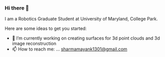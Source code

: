 ### Hi there 👋


I am a Robotics Graduate Student at University of Maryland, College Park.

Here are some ideas to get you started:

- 🔭 I’m currently working on creating surfaces for 3d point clouds and 3d image reconstruction
- 📫 How to reach me: ... sharmamayank1301@gmail.com



